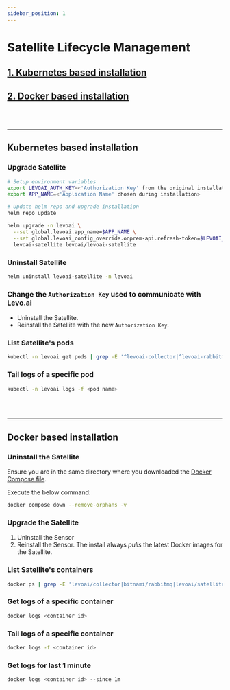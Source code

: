 ```yaml
---
sidebar_position: 1
---
```


# Satellite Lifecycle Management

## [1. Kubernetes based installation](./satellite-mgmt.md#kubernetes-based-installation)

## [2. Docker based installation](./satellite-mgmt.md#docker-based-installation)

<br></br>

---------------------------------------------------------

## Kubernetes based installation

### Upgrade Satellite
```bash
# Setup environment variables
export LEVOAI_AUTH_KEY=<'Authorization Key' from the original installation> 
export APP_NAME=<'Application Name' chosen during installation>

# Update helm repo and upgrade installation
helm repo update

helm upgrade -n levoai \
  --set global.levoai.app_name=$APP_NAME \
  --set global.levoai_config_override.onprem-api.refresh-token=$LEVOAI_AUTH_KEY \
  levoai-satellite levoai/levoai-satellite
```


### Uninstall Satellite
```bash
helm uninstall levoai-satellite -n levoai
```

### Change the `Authorization Key` used to communicate with Levo.ai
- Uninstall the Satellite.
- Reinstall the Satellite with the new `Authorization Key`.

### List Satellite's pods
```bash
kubectl -n levoai get pods | grep -E '^levoai-collector|^levoai-rabbitmq|^levoai-satellite|^levoai-tagger'
```

### Tail logs of a specific pod
```bash
kubectl -n levoai logs -f <pod name>
```

<br></br>

---------------------------------------------------------

## Docker based installation

### Uninstall the Satellite
Ensure you are in the same directory where you downloaded the [Docker Compose file](../../../../../static/artifacts/satellite/docker-compose.yml).

Execute the below command:
```bash
docker compose down --remove-orphans -v
```

### Upgrade the Satellite
1. Uninstall the Sensor
2. Reinstall the Sensor. The install always *pulls* the latest Docker images for the Satellite.

### List Satellite's containers
```bash
docker ps | grep -E 'levoai/collector|bitnami/rabbitmq|levoai/satellite|levoai/tagger'
```

### Get logs of a specific container
```bash
docker logs <container id>
```

### Tail logs of a specific container
```bash
docker logs -f <container id>
```

### Get logs for last 1 minute
```bash
docker logs <container id> --since 1m
```
